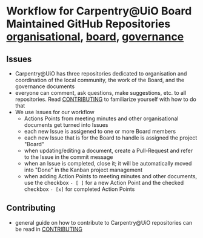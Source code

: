 # Workflow for Carpentry@UiO Board Maintained GitHub Repositories [organisational](/organisational), [board](/board), [governance](/governance)

## Issues

- Carpentry@UiO has three repositories dedicated to organisation and coordination of the local community, the work of the Board, and the governance documents
- everyone can comment, ask questions, make suggestions, etc. to all repositories. Read [CONTRIBUTING](/contributing) to familiarize yourself with how to do that
- We use Issues for our workflow
  - Actions Points from meeting minutes and other organisational documents get turned into Issues
  - each new Issue is assigened to one or more Board members
  - each new Issue that is for the Board to handle is assigned the project "Board"
  - when updating/editing a document, create a Pull-Request and refer to the Issue in the commit message
  - when an Issue is completed, close it; it will be automatically moved into "Done" in the Kanban project management
  - when adding Action Points to meeting minutes and other documents, use the checkbox ```- [ ]``` for a new Action Point and the checked checkbox ```- [x]``` for completed Action Points

## Contributing

- general guide on how to contribute to Carpentry@UiO repositories can be read in [CONTRIBUTING](/CONTRIBUTING)

